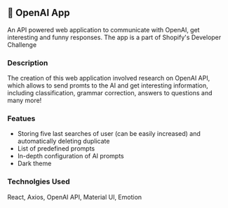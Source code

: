 ## 🤖 OpenAI App

An API powered web application to communicate with OpenAI, get interesting and funny responses. The app is a part of Shopify's Developer Challenge

### Description

The creation of this web application involved research on OpenAI API, which allows to send promts to the AI and get interesting information, including classification, grammar correction, answers to questions and many more!

### Featues

- Storing five last searches of user (can be easily increased) and automatically deleting duplicate
- List of predefined prompts
- In-depth configuration of AI prompts
- Dark theme

### Technolgies Used

React, Axios, OpenAI API, Material UI, Emotion
